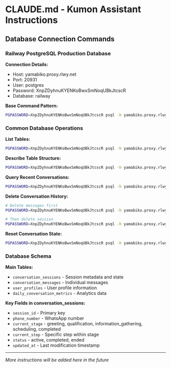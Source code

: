 # CLAUDE.md - Kumon Assistant Instructions

## Database Connection Commands

### Railway PostgreSQL Production Database

**Connection Details:**
- Host: yamabiko.proxy.rlwy.net
- Port: 20931
- User: postgres
- Password: XnpZDyhnuKYENKoBwxSmNoqUBkJtcscR
- Database: railway

**Base Command Pattern:**
```bash
PGPASSWORD=XnpZDyhnuKYENKoBwxSmNoqUBkJtcscR psql -h yamabiko.proxy.rlwy.net -p 20931 -U postgres -d railway -c "YOUR_SQL_COMMAND"
```

### Common Database Operations

**List Tables:**
```bash
PGPASSWORD=XnpZDyhnuKYENKoBwxSmNoqUBkJtcscR psql -h yamabiko.proxy.rlwy.net -p 20931 -U postgres -d railway -c "\dt"
```

**Describe Table Structure:**
```bash
PGPASSWORD=XnpZDyhnuKYENKoBwxSmNoqUBkJtcscR psql -h yamabiko.proxy.rlwy.net -p 20931 -U postgres -d railway -c "\d conversation_sessions"
```

**Query Recent Conversations:**
```bash
PGPASSWORD=XnpZDyhnuKYENKoBwxSmNoqUBkJtcscR psql -h yamabiko.proxy.rlwy.net -p 20931 -U postgres -d railway -c "SELECT session_id, phone_number, current_stage, current_step, updated_at FROM conversation_sessions ORDER BY updated_at DESC LIMIT 5;"
```

**Delete Conversation History:**
```bash
# Delete messages first
PGPASSWORD=XnpZDyhnuKYENKoBwxSmNoqUBkJtcscR psql -h yamabiko.proxy.rlwy.net -p 20931 -U postgres -d railway -c "DELETE FROM conversation_messages WHERE conversation_id = 'SESSION_ID';"

# Then delete session
PGPASSWORD=XnpZDyhnuKYENKoBwxSmNoqUBkJtcscR psql -h yamabiko.proxy.rlwy.net -p 20931 -U postgres -d railway -c "DELETE FROM conversation_sessions WHERE session_id = 'SESSION_ID';"
```

**Reset Conversation State:**
```bash
PGPASSWORD=XnpZDyhnuKYENKoBwxSmNoqUBkJtcscR psql -h yamabiko.proxy.rlwy.net -p 20931 -U postgres -d railway -c "UPDATE conversation_sessions SET current_stage = 'greeting', current_step = 'initial_contact', status = 'active', updated_at = NOW(), ended_at = NULL WHERE session_id = 'SESSION_ID';"
```

### Database Schema

**Main Tables:**
- `conversation_sessions` - Session metadata and state
- `conversation_messages` - Individual messages 
- `user_profiles` - User profile information
- `daily_conversation_metrics` - Analytics data

**Key Fields in conversation_sessions:**
- `session_id` - Primary key
- `phone_number` - WhatsApp number
- `current_stage` - greeting, qualification, information_gathering, scheduling, completed
- `current_step` - Specific step within stage
- `status` - active, completed, ended
- `updated_at` - Last modification timestamp

---

*More instructions will be added here in the future*